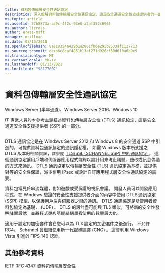 ```yaml
---
title: 資料包傳輸層安全性通訊協定
description: 深入瞭解資料包傳輸層安全性通訊協定，這是安全通道安全性支援提供者的一部分。
ms.topic: article
ms.assetid: 57b8873a-ad9c-4f2c-93e0-a2af352c6965
ms.author: lizross
author: eross-msft
manager: mtillman
ms.date: 05/16/2018
ms.openlocfilehash: 8a918354a429b1a2061fb6e295b2533af1127713
ms.sourcegitcommit: decb6c8caf4851b13af271d926c650d010a6b9e9
ms.translationtype: MT
ms.contentlocale: zh-TW
ms.lasthandoff: 01/13/2021
ms.locfileid: "98177607"
---
```

# <a name="datagram-transport-layer-security-protocol"></a>資料包傳輸層安全性通訊協定

Windows Server (半年通道)、Windows Server 2016、Windows 10

IT 專業人員的本參考主題描述資料包傳輸層安全性 (DTLS) 通訊協定，這是安全通道安全性支援提供者 (SSP) 的一部分。

## <a name="BKMK_DTLS"></a>
DTLS 通訊協定是在 Windows Server 2012 和 Windows 8 的安全通道 SSP 中引進的，可提供資料包通訊協定的通訊隱私權。 如需 Windows 版本所支援之 DTLS 版本的相關資訊，請參閱 [TLS/SSL (SCHANNEL SSP) 中的通訊協定 ](/windows/win32/secauthn/protocols-in-tls-ssl--schannel-ssp-)。 這個通訊協定讓用戶端和伺服器應用程式能夠以設計用來防止竊聽、竄改或訊息偽造的方式來通訊。 DTLS 通訊協定以傳輸層安全性 (TLS) 通訊協定為基礎，並提供對等的安全性保證，減少使用 IPsec 或設計自訂應用程式層安全性通訊協定的需要。

資料包常見於串流媒體，例如遊戲或受保護的視訊會議。 開發人員可以開發應用程式，在 Windows 驗證的安全性支援提供者介面的內容中使用 DTLS 通訊協定 (SSPI) 模型，以保護用戶端與伺服器之間的通訊。 DTLS 通訊協定是以使用者資料包協定為基礎， (UDP) 。 DTLS 的設計盡可能與 TLS 類似，可將新的安全性發明降至最低，並將程式碼和基礎結構重複使用的數量最大化。

適用于設定的加密套件會在您可以為 TLS 設定的加密套件之後進行。 不允許 RC4。 Schannel 會繼續使用新一代密碼編譯 (CNG) 。 這會利用 Windows Vista 引進的 FIPS 140 認證。

## <a name="additional-references"></a>其他參考資料

[IETF RFC 4347 資料包傳輸層安全性](http://tools.ietf.org/html/rfc4347)